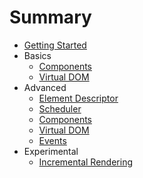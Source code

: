 # Summary

* [Getting Started](01_getting_started.md)
* Basics
  * [Components](basics/01_components.md)
  * [Virtual DOM](basics/02_virtual_dom.md)
* Advanced
  * [Element Descriptor](advanced/01_element_descriptor.md)
  * [Scheduler](advanced/02_scheduler.md)
  * [Components](advanced/03_components.md)
  * [Virtual DOM](advanced/04_virtual_dom.md)
  * [Events](advanced/05_events.md)
* Experimental
  * [Incremental Rendering](experimental/01_incremental_rendering.md)
